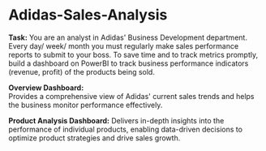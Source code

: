 # Adidas-Sales-Analysis  
**Task:**
You are an analyst in Adidas' Business Development department. Every day/ week/ month you must regularly make sales performance reports to submit to your boss. To save time and to track metrics promptly, build a dashboard on PowerBI to track business performance indicators (revenue, profit) of the products being sold.  


**Overview Dashboard:**  
Provides a comprehensive view of Adidas' current sales trends and helps the business monitor performance effectively.

**Product Analysis Dashboard:**
Delivers in-depth insights into the performance of individual products, enabling data-driven decisions to optimize product strategies and drive sales growth. 
